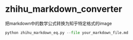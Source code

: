 # zhihu_markdown_converter
把markdown中的数学公式转换为知乎特定格式的image

```python
python zhihu_markdown_eq.py --file your_markdown_file.md
```

